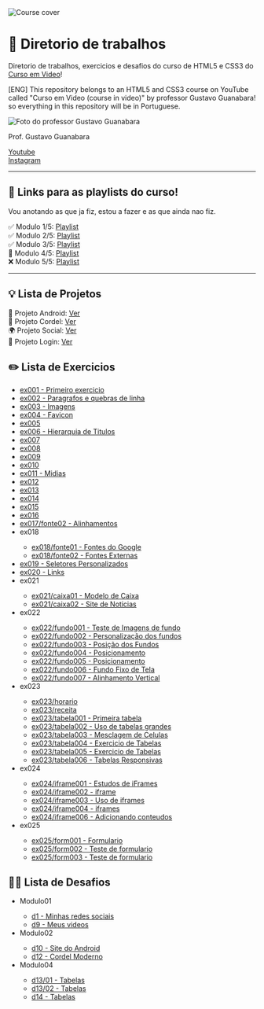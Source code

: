 <img src="https://github.com/SorenKazam/html-css/assets/46906203/22987014-41ea-4c14-8575-3fcf99fe1f98" alt="Course cover"/>
<h1>🚀 Diretorio de trabalhos</h1>
<p>Diretorio de trabalhos, exercicios e desafios do curso de HTML5 e CSS3 do <a href="https://www.youtube.com/@CursoemVideo" target="_blank">Curso em Video</a>!</p>
<p>[ENG] This repository belongs to an HTML5 and CSS3 course on YouTube called "Curso em Video (course in video)" by professor Gustavo Guanabara! so everything in this repository will be in Portuguese.</p>
<img src="https://github.com/SorenKazam/html-css/assets/46906203/1234b682-3538-4cc0-8849-d640bc11caf0" alt="Foto do professor Gustavo Guanabara"/>
<p>Prof. Gustavo Guanabara</p>
<a href="https://www.youtube.com/@CursoemVideo">Youtube</a><br>
<a href="https://www.instagram.com/cursoemvideo/">Instagram</a>
<hr />
<h2>📖 Links para as playlists do curso!</h2>
<p>Vou anotando as que ja fiz, estou a fazer e as que ainda nao fiz.</p>
✅ Modulo 1/5: <a href="https://www.youtube.com/watch?v=Ejkb_YpuHWs&list=PLHz_AreHm4dkZ9-atkcmcBaMZdmLHft8n">Playlist</a><br>
✅ Modulo 2/5: <a href="https://www.youtube.com/watch?v=vPNIAJ9B4hg&list=PLHz_AreHm4dlUpEXkY1AyVLQGcpSgVF8s">Playlist</a><br>
✅ Modulo 3/5: <a href="https://www.youtube.com/watch?v=ofFgnDtn_1c&list=PLHz_AreHm4dmcAviDwiGgHbeEJToxbOpZ">Playlist</a><br>
🔄️ Modulo 4/5: <a href="https://www.youtube.com/watch?v=zHKHMmEG9vE&list=PLHz_AreHm4dkcVCk2Bn_fdVQ81Fkrh6WT">Playlist</a><br>
❌ Modulo 5/5: <a href="#">Playlist</a>
<hr />
<h2>💡 Lista de Projetos</h2>
🤖 Projeto Android: <a href="https://sorenkazam.github.io/projeto-android/">Ver</a><br>
📃 Projeto Cordel: <a href="https://sorenkazam.github.io/projeto-cordel/">Ver</a><br>
🌍 Projeto Social: <a href="https://sorenkazam.github.io/projeto-social/">Ver</a><br>
🚪 Projeto Login: <a href="https://sorenkazam.github.io/projeto-login/">Ver</a><br>
<h2>✏️ Lista de Exercicios</h2>
<ul>
  <li><a href="https://sorenkazam.github.io/html-css/exercicios/ex001/index.html">ex001 - Primeiro exercicio</a></li>
  <li><a href="https://sorenkazam.github.io/html-css/exercicios/ex002/index.html">ex002 - Paragrafos e quebras de linha</a></li>
  <li><a href="https://sorenkazam.github.io/html-css/exercicios/ex003/index.html">ex003 - Imagens</a></li>
  <li><a href="https://sorenkazam.github.io/html-css/exercicios/ex004/index.html">ex004 - Favicon</a></li>
  <li><a href="#">ex005</a></li>
  <li><a href="https://sorenkazam.github.io/html-css/exercicios/ex006/index.html">ex006 - Hierarquia de Titulos</a></li>
  <li><a href="#">ex007</a></li>
  <li><a href="#">ex008</a></li>
  <li><a href="#">ex009</a></li>
  <li><a href="#">ex010</a></li>
  <li><a href="https://sorenkazam.github.io/html-css/exercicios/ex011/index.html">ex011 - Midias</a></li>
  <li><a href="#">ex012</a></li>
  <li><a href="#">ex013</a></li>
  <li><a href="#">ex014</a></li>
  <li><a href="#">ex015</a></li>
  <li><a href="#">ex016</a></li>
  <li><a href="https://sorenkazam.github.io/html-css/exercicios/ex017/fonte02.html">ex017/fonte02 - Alinhamentos</a></li>
  <li>ex018</li>
  <ul>
    <li><a href="https://sorenkazam.github.io/html-css/exercicios/ex018/fonte01.html">ex018/fonte01 - Fontes do Google</a></li>
    <li><a href="https://sorenkazam.github.io/html-css/exercicios/ex018/fonte02.html">ex018/fonte02 - Fontes Externas</a></li>
  </ul>
  <li><a href="https://sorenkazam.github.io/html-css/exercicios/ex019/seletor01.html">ex019 - Seletores Personalizados</a></li>
  <li><a href="https://sorenkazam.github.io/html-css/exercicios/ex020/links.html">ex020 - Links</a></li>
  <li>ex021</li>
  <ul>
    <li><a href="https://sorenkazam.github.io/html-css/exercicios/ex021/caixa01.html">ex021/caixa01 - Modelo de Caixa</a></li>
    <li><a href="https://sorenkazam.github.io/html-css/exercicios/ex021/caixa02.html">ex021/caixa02 - Site de Noticias</a></li>  
  </ul>
  <li>ex022</li>
  <ul>
    <li><a href="https://sorenkazam.github.io/html-css/exercicios/ex022/fundo001.html">ex022/fundo001 - Teste de Imagens de fundo</a></li>
    <li><a href="https://sorenkazam.github.io/html-css/exercicios/ex022/fundo002.html">ex022/fundo002 - Personalização dos fundos</a></li>
    <li><a href="https://sorenkazam.github.io/html-css/exercicios/ex022/fundo003.html">ex022/fundo003 - Posição dos Fundos</a></li>
    <li><a href="https://sorenkazam.github.io/html-css/exercicios/ex022/fundo004.html">ex022/fundo004 - Posicionamento</a></li>
    <li><a href="https://sorenkazam.github.io/html-css/exercicios/ex022/fundo005.html">ex022/fundo005 - Posicionamento</a></li>
    <li><a href="https://sorenkazam.github.io/html-css/exercicios/ex022/fundo006.html">ex022/fundo006 - Fundo Fixo de Tela</a></li>
    <li><a href="https://sorenkazam.github.io/html-css/exercicios/ex022/fundo007.html">ex022/fundo007 - Alinhamento Vertical</a></li>
  </ul>
  <li>ex023</li>
  <ul>
    <li><a href="https://sorenkazam.github.io/html-css/exercicios/ex023/horario.html">ex023/horario</a></li>
    <li><a href="https://sorenkazam.github.io/html-css/exercicios/ex023/receita.html">ex023/receita</a></li>
    <li><a href="https://sorenkazam.github.io/html-css/exercicios/ex023/tabela001.html">ex023/tabela001 - Primeira tabela</a></li>
    <li><a href="https://sorenkazam.github.io/html-css/exercicios/ex023/tabela002.html">ex023/tabela002 - Uso de tabelas grandes</a></li>
    <li><a href="https://sorenkazam.github.io/html-css/exercicios/ex023/tabela003.html">ex023/tabela003 - Mesclagem de Celulas</a></li>
    <li><a href="https://sorenkazam.github.io/html-css/exercicios/ex023/tabela004.html">ex023/tabela004 - Exercicio de Tabelas</a></li>
    <li><a href="https://sorenkazam.github.io/html-css/exercicios/ex023/tabela005.html">ex023/tabela005 - Exercicio de Tabelas</a></li>
    <li><a href="https://sorenkazam.github.io/html-css/exercicios/ex023/tabela006.html">ex023/tabela006 - Tabelas Responsivas</a></li>
  </ul>
  <li>ex024</li>
  <ul>
    <li><a href="https://sorenkazam.github.io/html-css/exercicios/ex024/iframe001.html">ex024/iframe001 - Estudos de iFrames</a></li>
    <li><a href="https://sorenkazam.github.io/html-css/exercicios/ex024/iframe002.html">ex024/iframe002 - iframe</a></li>
    <li><a href="https://sorenkazam.github.io/html-css/exercicios/ex024/iframe003.html">ex024/iframe003 - Uso de iframes</a></li>
    <li><a href="https://sorenkazam.github.io/html-css/exercicios/ex024/iframe004.html">ex024/iframe004 - iframes</a></li>
    <li><a href="https://sorenkazam.github.io/html-css/exercicios/ex024/iframe006.html">ex024/iframe006 - Adicionando conteudos</a></li>
  </ul>
  <li>ex025</li>
  <ul>
    <li><a href="https://sorenkazam.github.io/html-css/exercicios/ex025/form001.html">ex025/form001 - Formulario</a></li>
    <li><a href="https://sorenkazam.github.io/html-css/exercicios/ex025/form002.html">ex025/form002 - Teste de formulario</a></li>
    <li><a href="https://sorenkazam.github.io/html-css/exercicios/ex025/form003.html">ex025/form003 - Teste de formulario</a></li>
  </ul>
</ul>
<h2>🥷🏻 Lista de Desafios</h2>
<ul>
  <li>Modulo01</li>
  <ul>
    <li><a href="https://sorenkazam.github.io/html-css/desafios/modulo-01/d1/index.html.html">d1 - Minhas redes sociais</a></li>
    <li><a href="https://sorenkazam.github.io/html-css/desafios/modulo-01/d9/index.html">d9 - Meus videos</a></li>
  </ul>
  <li>Modulo02</li>
  <ul>
    <li><a href="https://sorenkazam.github.io/html-css/desafios/modulo-02/d10/index.html">d10 - Site do Android</a></li>
    <li><a href="https://sorenkazam.github.io/html-css/desafios/modulo-02/d012/index.html">d12 - Cordel Moderno</a></li>
  </ul>
  <li>Modulo04</li>
  <ul>
    <li><a href="https://sorenkazam.github.io/html-css/desafios/modulo-04/d013/desafio-13-01.html">d13/01 - Tabelas</a></li>
    <li><a href="https://sorenkazam.github.io/html-css/desafios/modulo-04/d013/desafio-13-02.html">d13/02 - Tabelas</a></li>
    <li><a href="https://sorenkazam.github.io/html-css/desafios/modulo-04/d013/desafio014.html">d14 - Tabelas</a></li>
  </ul>
</ul>
